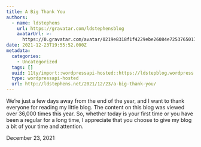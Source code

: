 ```yaml
---
title: A Big Thank You
authors:
  - name: ldstephens
    url: https://gravatar.com/ldstephensblog
    avatarUrl: >-
      https://0.gravatar.com/avatar/0219e8318f1f4229ebe26084e7253765017f43ca0c631be37dc6d0b8ad6e40a4?s=96&d=identicon&r=G
date: 2021-12-23T19:55:52.000Z
metadata:
  categories:
    - Uncategorized
  tags: []
  uuid: 11ty/import::wordpressapi-hosted::https://ldstepblog.wordpress.com/?p=3127
  type: wordpressapi-hosted
  url: http://ldstephens.net/2021/12/23/a-big-thank-you/
---
```

We’re just a few days away from the end of the year, and I want to thank everyone for reading my little blog. The content on this blog was viewed over 36,000 times this year. So, whether today is your first time or you have been a regular for a long time, I appreciate that you choose to give my blog a bit of your time and attention.

December 23, 2021